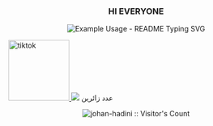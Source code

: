 <!-- markdownlint-disable MD033 MD041 -->
<p align="center">
  <h3 align="center">HI EVERYONE</h3>
</p>

<p align="center">
  <img src="https://readme-typing-svg.demolab.com/?lines=🤠+hi im johan+Developer!;junior+a+مرحبا+انا+يوهان+مطور مبتدئ!;شكرا+لزيارة+صفحتي+لاتنسى+توك+تعايق!;لي+على+مواقعي++لك!&font=Fira%20Code&center=true&width=380&height=50&duration=4000&pause=1000" alt="Example Usage - README Typing SVG">
</p>
<a href="https://www.tiktok.com/@hackermenu0">
  <img src="https://i.imgur.com/ujYTev3.png" alt="tiktok" width="120" height="120">
</a>
<img src="https://i.imgur.com/5230tSL.jpg" />
عدد زائرين
<p align="center"><img src="https://profile-counter.glitch.me/{johan-hadini}/count.svg" alt="johan-hadini :: Visitor's Count" /></p>
 